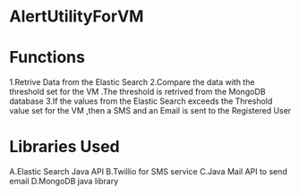 # AlertUtilityForVM

# Functions
 1.Retrive Data from the Elastic Search 
 2.Compare the data with the threshold set for the VM .The threshold is retrived from the MongoDB database 
 3.If the values from the Elastic Search exceeds the Threshold value set for the VM ,then a SMS and an Email is sent to the Registered User 


# Libraries Used 

 A.Elastic Search Java API 
 B.Twillio for SMS service
 C.Java Mail API to send email 
 D.MongoDB java library 
